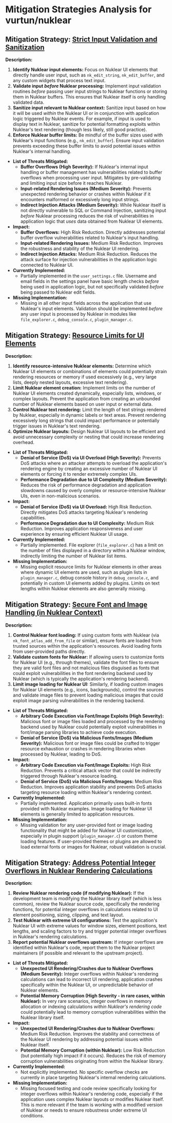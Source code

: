 # Mitigation Strategies Analysis for vurtun/nuklear

## Mitigation Strategy: [Strict Input Validation and Sanitization](./mitigation_strategies/strict_input_validation_and_sanitization.md)

**Description:**
1.  **Identify Nuklear input elements:**  Focus on Nuklear UI elements that directly handle user input, such as `nk_edit_string`, `nk_edit_buffer`, and any custom widgets that process text input.
2.  **Validate input *before* Nuklear processing:** Implement input validation routines *before* passing user input strings to Nuklear functions or storing them in Nuklear buffers. This ensures that Nuklear itself is only handling validated data.
3.  **Sanitize input relevant to Nuklear context:** Sanitize input based on how it will be used *within* the Nuklear UI or in conjunction with application logic triggered by Nuklear events. For example, if input is used to display text in Nuklear, sanitize for potential formatting exploits within Nuklear's text rendering (though less likely, still good practice).
4.  **Enforce Nuklear buffer limits:** Be mindful of the buffer sizes used with Nuklear's input functions (e.g., `nk_edit_buffer`). Ensure input validation prevents exceeding these buffer limits to avoid potential issues within Nuklear's internal handling.
*   **List of Threats Mitigated:**
    *   **Buffer Overflows (High Severity):** If Nuklear's internal input handling or buffer management has vulnerabilities related to buffer overflows when processing user input. Mitigates by pre-validating and limiting input size before it reaches Nuklear.
    *   **Input-related Rendering Issues (Medium Severity):** Prevents unexpected rendering behavior or crashes within Nuklear if it encounters malformed or excessively long input strings.
    *   **Indirect Injection Attacks (Medium Severity):** While Nuklear itself is not directly vulnerable to SQL or Command Injection, sanitizing input *before* Nuklear processing reduces the risk of vulnerabilities in application logic that *uses* data obtained from Nuklear UI elements.
*   **Impact:**
    *   **Buffer Overflows:** High Risk Reduction. Directly addresses potential buffer overflow vulnerabilities related to Nuklear's input handling.
    *   **Input-related Rendering Issues:** Medium Risk Reduction. Improves the robustness and stability of the Nuklear UI rendering.
    *   **Indirect Injection Attacks:** Medium Risk Reduction. Reduces the attack surface for injection vulnerabilities in the application logic connected to Nuklear UI.
*   **Currently Implemented:**
    *   Partially implemented in the `user_settings.c` file. Username and email fields in the settings panel have basic length checks *before* being used in application logic, but not specifically validated *before* being passed to Nuklear edit fields.
*   **Missing Implementation:**
    *   Missing in all other input fields across the application that use Nuklear's input elements. Validation should be implemented *before* any user input is processed by Nuklear in modules like `file_explorer.c`, `debug_console.c`, `plugin_manager.c`.

## Mitigation Strategy: [Resource Limits for UI Elements](./mitigation_strategies/resource_limits_for_ui_elements.md)

**Description:**
1.  **Identify resource-intensive Nuklear elements:** Determine which Nuklear UI elements or combinations of elements could potentially strain rendering resources or memory if used excessively (e.g., very large lists, deeply nested layouts, excessive text rendering).
2.  **Limit Nuklear element creation:** Implement limits on the number of Nuklear UI elements created dynamically, especially lists, windows, or complex layouts. Prevent the application from creating an unbounded number of Nuklear elements based on user input or external data.
3.  **Control Nuklear text rendering:** Limit the length of text strings rendered by Nuklear, especially in dynamic labels or text areas. Prevent rendering excessively long strings that could impact performance or potentially trigger issues in Nuklear's text rendering.
4.  **Optimize Nuklear layouts:** Design Nuklear UI layouts to be efficient and avoid unnecessary complexity or nesting that could increase rendering overhead.
*   **List of Threats Mitigated:**
    *   **Denial of Service (DoS) via UI Overload (High Severity):** Prevents DoS attacks where an attacker attempts to overload the application's rendering engine by creating an excessive number of Nuklear UI elements or forcing it to render extremely complex UIs.
    *   **Performance Degradation due to UI Complexity (Medium Severity):** Reduces the risk of performance degradation and application slowdowns caused by overly complex or resource-intensive Nuklear UIs, even in non-malicious scenarios.
*   **Impact:**
    *   **Denial of Service (DoS) via UI Overload:** High Risk Reduction. Directly mitigates DoS attacks targeting Nuklear's rendering capabilities.
    *   **Performance Degradation due to UI Complexity:** Medium Risk Reduction. Improves application responsiveness and user experience by ensuring efficient Nuklear UI usage.
*   **Currently Implemented:**
    *   Partially implemented. File explorer (`file_explorer.c`) has a limit on the number of files displayed in a directory within a Nuklear window, indirectly limiting the number of Nuklear list items.
*   **Missing Implementation:**
    *   Missing explicit resource limits for Nuklear elements in other areas where dynamic UI elements are used, such as plugin lists in `plugin_manager.c`, debug console history in `debug_console.c`, and potentially in custom UI elements added by plugins.  Limits on text lengths within Nuklear elements are also generally missing.

## Mitigation Strategy: [Secure Font and Image Handling (in Nuklear Context)](./mitigation_strategies/secure_font_and_image_handling__in_nuklear_context_.md)

**Description:**
1.  **Control Nuklear font loading:** If using custom fonts with Nuklear (via `nk_font_atlas_add_from_file` or similar), ensure fonts are loaded from trusted sources within the application's resources. Avoid loading fonts from user-provided paths directly.
2.  **Validate custom fonts for Nuklear:** If allowing users to customize fonts for Nuklear UI (e.g., through themes), validate the font files to ensure they are valid font files and not malicious files disguised as fonts that could exploit vulnerabilities in the font rendering backend used by Nuklear (which is typically the application's rendering backend).
3.  **Limit image loading for Nuklear UI:** Similarly, if loading custom images for Nuklear UI elements (e.g., icons, backgrounds), control the sources and validate image files to prevent loading malicious images that could exploit image parsing vulnerabilities in the rendering backend.
*   **List of Threats Mitigated:**
    *   **Arbitrary Code Execution via Font/Image Exploits (High Severity):** Malicious font or image files loaded and processed by the rendering backend used by Nuklear could potentially exploit vulnerabilities in font/image parsing libraries to achieve code execution.
    *   **Denial of Service (DoS) via Malicious Fonts/Images (Medium Severity):** Malicious font or image files could be crafted to trigger resource exhaustion or crashes in rendering libraries when processed by Nuklear, leading to DoS.
*   **Impact:**
    *   **Arbitrary Code Execution via Font/Image Exploits:** High Risk Reduction. Prevents a critical attack vector that could be indirectly triggered through Nuklear's resource loading.
    *   **Denial of Service (DoS) via Malicious Fonts/Images:** Medium Risk Reduction. Improves application stability and prevents DoS attacks targeting resource loading within Nuklear's rendering context.
*   **Currently Implemented:**
    *   Partially implemented. Application primarily uses built-in fonts provided with Nuklear examples. Image loading for Nuklear UI elements is generally limited to application resources.
*   **Missing Implementation:**
    *   Missing validation for any user-provided font or image loading functionality that might be added for Nuklear UI customization, especially in plugin support (`plugin_manager.c`) or custom theme loading features. If user-provided themes or plugins are allowed to load external fonts or images for Nuklear, robust validation is crucial.

## Mitigation Strategy: [Address Potential Integer Overflows in Nuklear Rendering Calculations](./mitigation_strategies/address_potential_integer_overflows_in_nuklear_rendering_calculations.md)

**Description:**
1.  **Review Nuklear rendering code (if modifying Nuklear):** If the development team is modifying the Nuklear library itself (which is less common), review the Nuklear source code, specifically the rendering functions, for potential integer overflows in calculations related to UI element positioning, sizing, clipping, and text layout.
2.  **Test Nuklear with extreme UI configurations:** Test the application's Nuklear UI with extreme values for window sizes, element positions, text lengths, and scaling factors to try and trigger potential integer overflows in Nuklear's rendering calculations.
3.  **Report potential Nuklear overflows upstream:** If integer overflows are identified within Nuklear's code, report them to the Nuklear project maintainers (if possible and relevant to the upstream project).
*   **List of Threats Mitigated:**
    *   **Unexpected UI Rendering/Crashes due to Nuklear Overflows (Medium Severity):** Integer overflows within Nuklear's rendering calculations can lead to incorrect UI rendering, application crashes specifically within the Nuklear UI, or unpredictable behavior of Nuklear elements.
    *   **Potential Memory Corruption (High Severity - in rare cases, within Nuklear):** In very rare scenarios, integer overflows in memory allocation or indexing calculations *within Nuklear's rendering code* could potentially lead to memory corruption vulnerabilities within the Nuklear library itself.
*   **Impact:**
    *   **Unexpected UI Rendering/Crashes due to Nuklear Overflows:** Medium Risk Reduction. Improves the stability and correctness of the Nuklear UI rendering by addressing potential issues within Nuklear itself.
    *   **Potential Memory Corruption (within Nuklear):** Low Risk Reduction (but potentially high impact if it occurs). Reduces the risk of memory corruption vulnerabilities originating from within the Nuklear library.
*   **Currently Implemented:**
    *   Not explicitly implemented. No specific overflow checks are currently in place targeting Nuklear's internal rendering calculations.
*   **Missing Implementation:**
    *   Missing focused testing and code review specifically looking for integer overflows within Nuklear's rendering code, especially if the application uses complex Nuklear layouts or modifies Nuklear itself. This is more relevant if the team is working with a modified version of Nuklear or needs to ensure robustness under extreme UI conditions.

